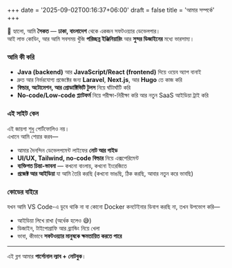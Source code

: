 +++
date = '2025-09-02T00:16:37+06:00'
draft = false
title = 'আমার সম্পর্কে'
+++

👋 হ্যালো, আমি **সৈকত** — **ঢাকা, বাংলাদেশ** থেকে একজন সফটওয়্যার ডেভেলপার।  
আই লাভ কোডিং, আর আমি সবসময় খুঁজি **পরিচ্ছন্ন ইঞ্জিনিয়ারিং** আর **সুন্দর ডিজাইনের** মধ্যে ভারসাম্য।

### আমি কী করি
- **Java (backend)** আর **JavaScript/React (frontend)** দিয়ে ওয়েব অ্যাপ বানাই  
- দ্রুত আর নির্ভরযোগ্য প্রজেক্টের জন্য **Laravel**, **Next.js**, আর **Hugo** তে কাজ করি  
- **বিল্ডার, অটোমেশন, আর প্রোডাক্টিভিটি টুলস** নিয়ে ঘাঁটাঘাঁটি করি  
- **No-code/Low-code প্ল্যাটফর্ম** নিয়ে পরীক্ষা-নিরীক্ষা করি আর নতুন SaaS আইডিয়া ট্রাই করি  

### এই সাইট কেন
এই জায়গা শুধু পোর্টফোলিও নয়।  
এখানে আমি শেয়ার করব—
- আমার দৈনন্দিন ডেভেলপমেন্ট লাইফের **নোট আর গাইড**  
- **UI/UX, Tailwind, no-code বিল্ডার** নিয়ে এক্সপেরিমেন্ট  
- **ব্যক্তিগত চিন্তা-ভাবনা** — কখনো বাংলায়, কখনো ইংরেজিতে  
- **প্রজেক্ট আর আইডিয়া** যা আমি তৈরি করছি (কখনো ভাঙছি, ঠিক করছি, আবার নতুন করে ভাবছি)  

### কোডের বাইরে
যখন আমি VS Code-এ ডুবে থাকি না বা কোনো Docker কনটেইনার ডিবাগ করছি না, তখন উপভোগ করি—
- আইডিয়া লিখে রাখা (অর্ধেক হলেও 😅)  
- ডিজাইন, টাইপোগ্রাফি আর ব্র্যান্ডিং নিয়ে খেলা  
- ভাবা, কীভাবে **সফটওয়্যার মানুষকে ক্ষমতায়িত করতে পারে**  

---

এই ব্লগ আমার **পার্সোনাল ল্যাব + নোটবুক**।   